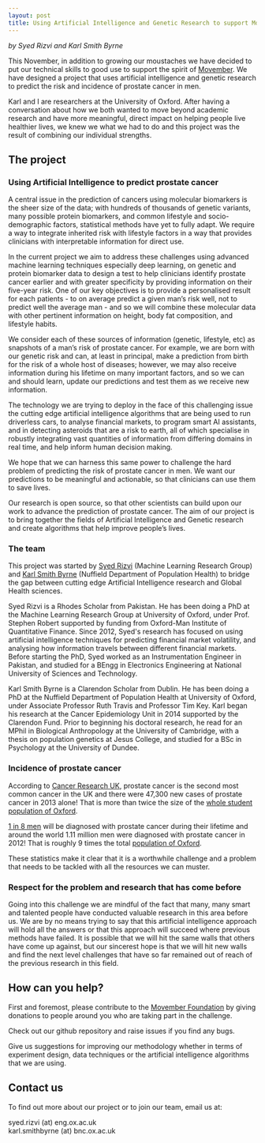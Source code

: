 ```yaml
---
layout: post
title: Using Artificial Intelligence and Genetic Research to support Movember
---
```

*by Syed Rizvi and Karl Smith Byrne*  
  
This November, in addition to growing our moustaches we have decided to put our technical skills to good use to support the spirit 
of [Movember](https://uk.movember.com/mens-health/prostate-cancer "Prostrate Cancer: The Facts"). 
We have designed a project that uses artificial intelligence and genetic research to predict the risk and incidence of 
prostate cancer in men. 

Karl and I are researchers at the University of Oxford. After having a conversation about how we both wanted to move beyond academic research and have more meaningful, direct impact on helping people live healthier lives, we knew we what we had to do and this project was the result of combining our individual strengths. 

## The project

### Using Artificial Intelligence to predict prostate cancer

A central issue in the prediction of cancers using molecular biomarkers is the sheer size of the data; with hundreds of thousands of genetic variants, many possible protein biomarkers, and common lifestyle and socio-demographic factors, statistical methods have yet to fully adapt. We require a way to integrate inherited risk with lifestyle factors in a way that provides clinicians with interpretable information for direct use.

In the current project we aim to address these challenges using advanced machine learning techniques especially deep learning, on genetic and protein biomarker data to design a test to help clinicians identify prostate cancer earlier and with greater specificity by providing information on their five-year risk. One of our key objectives is to provide a personalised result for each patients - to on average predict a given man’s risk well, not to predict well the average man - and so we will combine these molecular data with other pertinent information on height, body fat composition, and lifestyle habits.

We consider each of these sources of information (genetic, lifestyle, etc) as snapshots of a man’s risk of prostate cancer. For example,  we are born with our genetic risk and can, at least in principal, make a prediction from birth for the risk of a whole host of diseases; however, we may also receive information during his lifetime on many important factors, and so we can and should learn, update our predictions and test them as we receive new information. 

The technology we are trying to deploy in the face of this challenging issue  the cutting edge artificial intelligence algorithms that are being used to run driverless cars, to analyse financial markets, to program smart AI assistants, and in detecting asteroids that are a risk to earth, all of which specialise in robustly integrating vast quantities of information from differing domains in real time, and help inform human decision making.

We hope that we can harness this same power to challenge the hard problem of predicting the risk of prostate cancer in men. We want our predictions to be meaningful and actionable, so that clinicians can use them to save lives.

Our research is open source, so that other scientists can build upon our work to advance the prediction of prostate cancer. The aim of our project is to bring together the fields of Artificial Intelligence and Genetic research and create algorithms that help improve people’s lives.

### The team

This project was started by [Syed Rizvi](http://www.saarizvi.com/ "Syed Rizvi's homepage") (Machine Learning Research Group) and [Karl Smith Byrne](https://www.ndph.ox.ac.uk/team/karl-smithbyrne "Karl Smith Byrne - Nuffield Dept of Population Health") (Nuffield Department of Population Health) to bridge the gap between cutting edge Artificial Intelligence research and Global Health sciences. 

Syed Rizvi is a Rhodes Scholar from Pakistan. He has been doing a PhD at the Machine Learning Research Group at University of Oxford, under Prof. Stephen Robert supported by funding from Oxford-Man Institute of Quantitative Finance. Since 2012, Syed's research has focused on using artificial intelligence techniques for predicting financial market volatility, and analysing how information travels between different financial markets. Before starting the PhD, Syed worked as an Instrumentation Engineer in Pakistan, and studied for a BEngg in Electronics Engineering at National University of Sciences and Technology. 

Karl Smith Byrne is a Clarendon Scholar from Dublin. He has been doing a PhD at the Nuffield Department of Population Health at University of Oxford, under Associate Professor Ruth Travis and Professor Tim Key. Karl began his research at the Cancer Epidemiology Unit in 2014 supported by the Clarendon Fund. Prior to beginning his doctoral research, he read for an MPhil in Biological Anthropology at the University of Cambridge, with a thesis on population genetics at Jesus College, and studied for a BSc in Psychology at the University of Dundee.

### Incidence of prostate cancer

According to [Cancer Research UK](http://www.cancerresearchuk.org/health-professional/cancer-statistics/statistics-by-cancer-type/prostate-cancer/incidence#8XByEiF2YHX1cjMg.99 "Accessed on 02 Nov, 2016"), prostate cancer is the second most common cancer in the UK and there were 47,300 new cases of prostate cancer in 2013 alone! That is more than twice the size of the [whole student population of Oxford](https://www.ox.ac.uk/about/facts-and-figures/student-numbers?wssl=1 "22,602 according to Oxford University Student Statistics website on 02 Nov, 2016"). 

[1 in 8 men](http://www.cancerresearchuk.org/health-professional/cancer-statistics/statistics-by-cancer-type/prostate-cancer/incidence#8XByEiF2YHX1cjMg.99 "According to Cancer Research UK, accessed on 02 Nov, 2016") will be diagnosed with prostate cancer during their lifetime and around the world 1.11 million men were diagnosed with prostate cancer in 2012! That is roughly 9 times the total [population of Oxford](https://www.oxford.gov.uk/info/20131/population/459/oxfords_population "According to Oxford City Council, accessed on 02 Nov, 2016").

These statistics make it clear that it is a worthwhile challenge and a problem that needs to be tackled with all the resources we can muster.

### Respect for the problem and research that has come before

Going into this challenge we are mindful of the fact that many, many smart and talented people have conducted valuable research in this area before us. We are by no means trying to say that this artificial intelligence approach will hold all the answers or that this approach will succeed where previous methods have failed. It is possible that we will hit the same walls that others have come up against, but our sincerest hope is that we will hit new walls and find the next level challenges that have so far remained out of reach of the previous research in this field. 

## How can you help?

First and foremost, please contribute to the [Movember Foundation](https://uk.movember.com/ "Movember Foundation Homepage") by giving donations to people around you who are taking part in the challenge. 

Check out our github repository and raise issues if you find any bugs.

Give us suggestions for improving our methodology whether in terms of experiment design, data techniques or the artificial intelligence algorithms that we are using. 

## Contact us

To find out more about our project or to join our team, email us at:  

syed.rizvi (at) eng.ox.ac.uk  
karl.smithbyrne (at) bnc.ox.ac.uk
